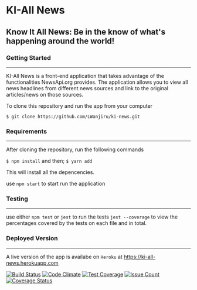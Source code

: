 # KI-All News

Know It All News: Be in the know of what's happening around the world!
---
### Getting Started
---
KI-All News is a front-end application that takes advantage of the functionalities NewsApi.org provides. The application allows you to view all news headlines from different news sources and link to the original articles/news on those sources.

To clone this repository and run the app from your computer
```
$ git clone https://github.com/LWanjiru/ki-news.git
```
### Requirements
---
After cloning the repository, run the following commands 

`$ npm install` and then;
`$ yarn add`

This will install all the depencencies.

use `npm start` to start run the application

### Testing
---
use either `npm test` or `jest` to run the tests 
`jest --coverage` to view the percentages covered by the tests on  each file and in total.



### Deployed Version
---
A live version of the app is availabe on `Heroku` at https://ki-all-news.herokuapp.com

[![Build Status](https://travis-ci.org/LWanjiru/ki-news.svg?branch=feature%2F144583299%2Fwrite-tests-for-components)](https://travis-ci.org/LWanjiru/ki-news)
[![Code Climate](https://codeclimate.com/github/LWanjiru/ki-news/badges/gpa.svg)](https://codeclimate.com/github/LWanjiru/ki-news)
[![Test Coverage](https://codeclimate.com/github/LWanjiru/ki-news/badges/coverage.svg)](https://codeclimate.com/github/LWanjiru/ki-news/coverage)
[![Issue Count](https://codeclimate.com/github/LWanjiru/ki-news/badges/issue_count.svg)](https://codeclimate.com/github/LWanjiru/ki-news)
[![Coverage Status](https://coveralls.io/repos/github/LWanjiru/ki-news/badge.svg?branch=master)](https://coveralls.io/github/LWanjiru/ki-news?branch=master)